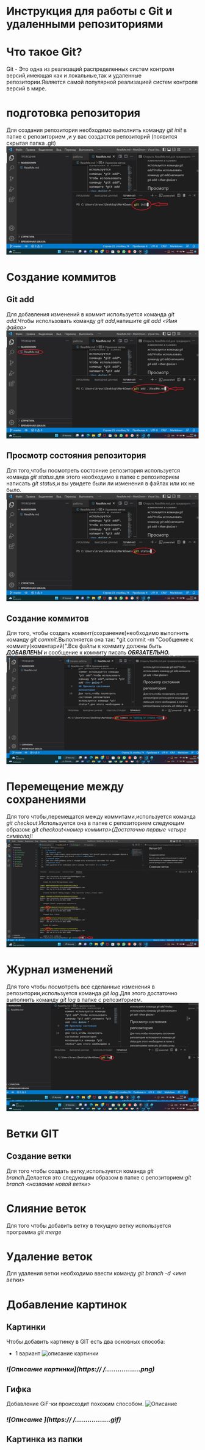 # Инструкция для работы с Git и удаленными репозиториями
# Что такое Git?
Git - Это одна из реализаций распределенных систем контроля версий,имеющая как и локальные,так и удаленные репозитории.Является самой популярной реализацией систем контроля версий в мире.
# подготовка репозитория
Для создания репозитория необходимо выполнить команду *git init* в папке с репозиторием ,и у вас создастся репозиторий (появится скрытая папка .git)![Alt text](git%20init.jpg)
 # Создание коммитов
 ## Git add
 Для добавления изменений в коммит используется команда *git add*.Чтобы использовать команду *git add*,напишите *git add <Имя файла>*![](git%20add.jpg)
 ## Просмотр состояния репозитория
 Для того,чтобы посмотреть состояние репозитория используется команда *git status*.для этого необходимо в папке с репозиторием написать *git status*,и вы увидете были ли изменения в файлах или их не было.![Alt text](git%20status.jpg)
 ## Создание коммитов
 Для того, чтобы создать коммит(сохранение)необходимо выполнить команду *git commit*.Выполняется она так: *git commit -m "Сообщение к коммиту(коментарий)".Все файлы к коммиту должны быть ***ДОБАВЛЕНЫ***  и сообщение к коммиту писать ***ОБЯЗАТЕЛЬНО.***![Alt text](git%20commit.jpg)
 # Перемещение между сохранениями
 Для того чтобы,перемещатся между коммитами,используется команда *git checkout*.Используется она в папке с репозиторием следующим образом: *git checkout<номер коммита>(Достаточно первые четыре символа)*!![Alt text](git%20checkout.jpg)
 # Журнал изменений
 Для того чтобы посмотреть все сделанные изменения в репозитории,используется команда *git log*.Для этого достаточно выполнить команду *git log* в папке с репозиторием.![Alt text](git%20log.jpg)
 # Ветки GIT
 ## Создание ветки
 Для того чтобы создать ветку,используется команда *git branch*.Делается это следующим образом в папке с репозиторием:*git branch <название новой ветки>*
 # Слияние веток
 Для того чтобы добавить ветку в текущую ветку используется программа *git merge*
 # Удаление веток
 Для удаления ветки необходимо ввести команду *git branch -d <имя ветки>*
 # Добавление картинок
 ## Картинки
 Чтобы добавить картинку в GIT есть два основных способа:
 *  1 вариант     ![описание картинки](https://ppal.me/assets/posts/git/IMG_44.png) 
 ### ***![Описание картинки](https:// /.................png)***
 ## Гифка
 Добавление GiF-ки происходит похожим способом.
 ![Описание](https://i.gifer.com/bf6.gif)
  ### ***![Описание ](https:// /.................gif)***
 ## Картинка из папки
